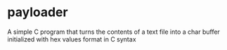 # payloader
A simple C program that turns the contents of a text file into a char buffer initialized with hex values format in C syntax
